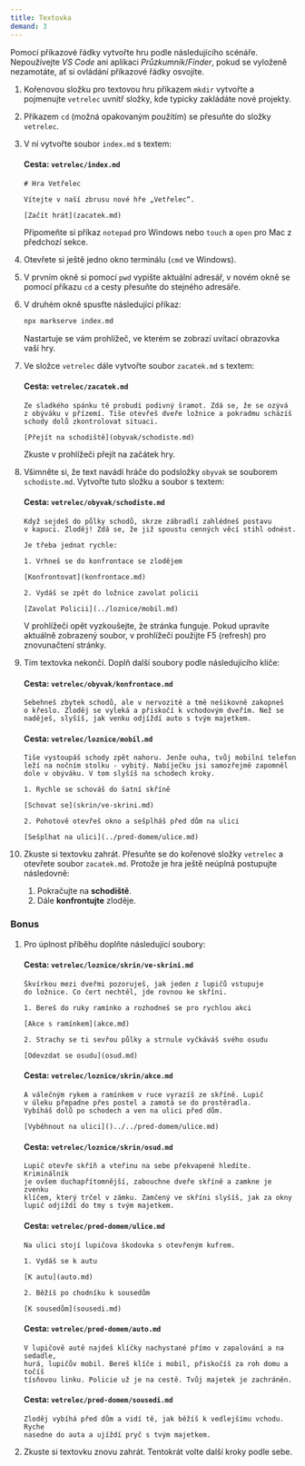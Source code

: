 ```yaml
---
title: Textovka
demand: 3
---
```


Pomocí příkazové řádky vytvořte hru podle následujícího scénáře. Nepoužívejte _VS Code_ ani aplikaci _Průzkumník_/_Finder_, pokud se vyloženě nezamotáte, ať si ovládání příkazové řádky osvojíte.

1.  Kořenovou složku pro textovou hru příkazem `mkdir` vytvořte a pojmenujte `vetrelec` uvnitř složky, kde typicky zakládáte nové projekty.

1.  Příkazem `cd` (možná opakovaným použitím) se přesuňte do složky `vetrelec`.

1.  V ní vytvořte soubor `index.md` s textem:

    #### Cesta: `vetrelec/index.md`

    ```text
    # Hra Vetřelec

    Vítejte v naší zbrusu nové hře „Vetřelec“.

    [Začít hrát](zacatek.md)
    ```

    Připomeňte si příkaz `notepad` pro Windows nebo `touch` a `open` pro Mac z předchozí sekce.

1.  Otevřete si ještě jedno okno terminálu (`cmd` ve Windows).

1.  V prvním okně si pomocí `pwd` vypište aktuální adresář, v novém okně se pomocí příkazu `cd` a cesty přesuňte do stejného adresáře.

1.  V druhém okně spusťte následující příkaz:

    ```sh
    npx markserve index.md
    ```

    Nastartuje se vám prohlížeč, ve kterém se zobrazí uvítací obrazovka vaší hry.

1.  Ve složce `vetrelec` dále vytvořte soubor `zacatek.md` s textem:

    #### Cesta: `vetrelec/zacatek.md`

    ```text
    Ze sladkého spánku tě probudí podivný šramot. Zdá se, že se ozývá
    z obýváku v přízemí. Tiše otevřeš dveře ložnice a pokradmu scházíš
    schody dolů zkontrolovat situaci.

    [Přejít na schodiště](obyvak/schodiste.md)
    ```

    Zkuste v prohlížeči přejít na začátek hry.

1.  Všimněte si, že text navádí hráče do podsložky `obyvak` se souborem `schodiste.md`. Vytvořte tuto složku a soubor s textem:

    #### Cesta: `vetrelec/obyvak/schodiste.md`

    ```text
    Když sejdeš do půlky schodů, skrze zábradlí zahlédneš postavu
    v kapuci. Zloděj! Zdá se, že již spoustu cenných věcí stihl odnést.

    Je třeba jednat rychle:

    1. Vrhneš se do konfrontace se zlodějem

    [Konfrontovat](konfrontace.md)

    2. Vydáš se zpět do ložnice zavolat policii

    [Zavolat Policii](../loznice/mobil.md)
    ```

    V prohlížeči opět vyzkoušejte, že stránka funguje. Pokud upravíte aktuálně zobrazený soubor, v prohlížeči použijte F5 (refresh) pro znovunačtení stránky.

1.  Tím textovka nekončí. Doplň další soubory podle následujícího klíče:

    #### Cesta: `vetrelec/obyvak/konfrontace.md`

    ```text
    Sebehneš zbytek schodů, ale v nervozitě a tmě nešikovně zakopneš
    o křeslo. Zloděj se vyleká a přiskočí k vchodovým dveřím. Než se
    naděješ, slyšíš, jak venku odjíždí auto s tvým majetkem.
    ```

    #### Cesta: `vetrelec/loznice/mobil.md`

    ```text
    Tiše vystoupáš schody zpět nahoru. Jenže ouha, tvůj mobilní telefon
    leží na nočním stolku - vybitý. Nabíječku jsi samozřejmě zapomněl
    dole v obýváku. V tom slyšíš na schodech kroky.

    1. Rychle se schováš do šatní skříně

    [Schovat se](skrin/ve-skrini.md)

    2. Pohotově otevřeš okno a sešplháš před dům na ulici

    [Sešplhat na ulici](../pred-domem/ulice.md)
    ```

1.  Zkuste si textovku zahrát. Přesuňte se do kořenové složky `vetrelec` a otevřete soubor `zacatek.md`. Protože je hra ještě neúplná postupujte následovně:

    1. Pokračujte na **schodiště**.
    1. Dále **konfrontujte** zloděje.

### Bonus

1. Pro úplnost příběhu doplňte následující soubory:

   #### Cesta: `vetrelec/loznice/skrin/ve-skrini.md`

   ```text
   Škvírkou mezi dveřmi pozoruješ, jak jeden z lupičů vstupuje
   do ložnice. Co čert nechtěl, jde rovnou ke skříni.

   1. Bereš do ruky ramínko a rozhodneš se pro rychlou akci

   [Akce s ramínkem](akce.md)

   2. Strachy se ti sevřou půlky a strnule vyčkáváš svého osudu

   [Odevzdat se osudu](osud.md)
   ```

   #### Cesta: `vetrelec/loznice/skrin/akce.md`

   ```text
   A válečným rykem a ramínkem v ruce vyrazíš ze skříně. Lupič
   v úleku přepadne přes postel a zamotá se do prostěradla.
   Vybíháš dolů po schodech a ven na ulici před dům.

   [Vyběhnout na ulici]()../../pred-domem/ulice.md)
   ```

   #### Cesta: `vetrelec/loznice/skrin/osud.md`

   ```text
   Lupič otevře skříň a vteřinu na sebe překvapeně hledíte. Kriminálník
   je ovšem duchapřítomnější, zabouchne dveře skříně a zamkne je zvenku
   klíčem, který trčel v zámku. Zamčený ve skříni slyšíš, jak za okny
   lupič odjíždí do tmy s tvým majetkem.
   ```

   #### Cesta: `vetrelec/pred-domem/ulice.md`

   ```text
   Na ulici stojí lupičova škodovka s otevřeným kufrem.

   1. Vydáš se k autu

   [K autu](auto.md)

   2. Běžíš po chodníku k sousedům

   [K sousedům](sousedi.md)
   ```

   #### Cesta: `vetrelec/pred-domem/auto.md`

   ```text
   V lupičově autě najdeš klíčky nachystané přímo v zapalování a na sedadle,
   hurá, lupičův mobil. Bereš klíče i mobil, přiskočíš za roh domu a točíš
   tísňovou linku. Policie už je na cestě. Tvůj majetek je zachráněn.
   ```

   #### Cesta: `vetrelec/pred-domem/sousedi.md`

   ```text
   Zloděj vybíhá před dům a vidí tě, jak běžíš k vedlejšímu vchodu. Ryche
   nasedne do auta a ujíždí pryč s tvým majetkem.
   ```

1. Zkuste si textovku znovu zahrát. Tentokrát volte další kroky podle sebe.
